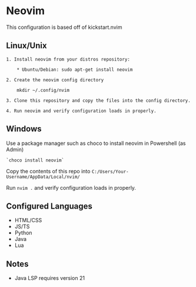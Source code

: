 # Neovim

This configuration is based off of kickstart.nvim

## Linux/Unix

    1. Install neovim from your distros repository:

        * Ubuntu/Debian: sudo apt-get install neovim

    2. Create the neovim config directory

        mkdir ~/.config/nvim

    3. Clone this repository and copy the files into the config directory.

    4. Run neovim and verify configuration loads in properly.

## Windows

Use a package manager such as choco to install neovim in Powershell (as Admin)

    `choco install neovim`

Copy the contents of this repo into `C:/Users/Your-Username/AppData/Local/nvim/`

Run `nvim .` and verify configuration loads in properly. 

## Configured Languages
* HTML/CSS
* JS/TS
* Python
* Java
* Lua

## Notes
* Java LSP requires version 21

